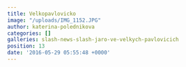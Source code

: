 ```yaml
---
title: Velkopavlovicko
image: "/uploads/IMG_1152.JPG"
author: katerina-polednikova
categories: []
galleries: slash-news-slash-jaro-ve-velkych-pavlovicich
position: 13
date: '2016-05-29 05:55:48 +0000'
---
```

